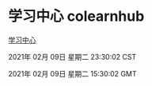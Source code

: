 # 学习中心 colearnhub
[学习中心](http://58.48.52.4:56308/colearnhub/)

2021年 02月 09日 星期二 23:30:02 CST

2021年 02月 09日 星期二 15:30:02 GMT
